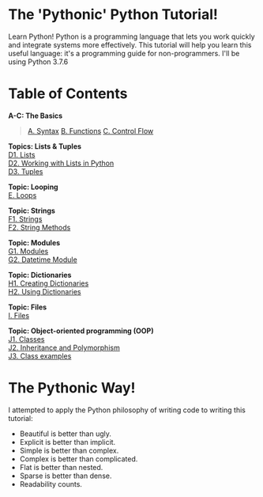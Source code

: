# The 'Pythonic' Python Tutorial!
Learn Python! Python is a programming language that lets you work quickly and integrate systems more effectively.
This tutorial will help you learn this useful language: it's a programming guide for non-programmers. I'll be using Python 3.7.6

# Table of Contents
**A-C: The Basics**
>[A. Syntax](https://github.com/the-machine-preacher/Python-Tutorial/blob/master/A.%20Syntax.ipynb)
>[B. Functions](https://github.com/the-machine-preacher/Python-Tutorial/blob/master/B.%20Functions.ipynb)
>[C. Control Flow](https://github.com/the-machine-preacher/Python-Tutorial/blob/master/C.%20Control%20Flow.ipynb)

**Topics: Lists & Tuples**
<br/>[D1. Lists](https://github.com/the-machine-preacher/Python-Tutorial/blob/master/D1.%20Lists.ipynb)
<br/>[D2. Working with Lists in Python](https://github.com/the-machine-preacher/Python-Tutorial/blob/master/D2.%20Working%20with%20Lists%20in%20Python.ipynb)
<br/>[D3. Tuples](https://github.com/the-machine-preacher/Python-Tutorial/blob/master/D3.%20Tuples.ipynb)

**Topic: Looping**
<br/>[E. Loops](https://github.com/the-machine-preacher/Python-Tutorial/blob/master/E.%20Loops.ipynb)

**Topic: Strings**
<br/>[F1. Strings](https://github.com/the-machine-preacher/Python-Tutorial/blob/master/F1.%20Strings.ipynb)
<br/>[F2. String Methods](https://github.com/the-machine-preacher/Python-Tutorial/blob/master/F2.%20String%20Methods.ipynb)

**Topic: Modules**
<br/>[G1. Modules](https://github.com/the-machine-preacher/Python-Tutorial/blob/master/G1.%20Modules.ipynb)
<br/>[G2. Datetime Module](https://github.com/the-machine-preacher/Python-Tutorial/blob/master/G2.%20Datetime%20Module.ipynb)

**Topic: Dictionaries**
<br/>[H1. Creating Dictionaries](https://github.com/the-machine-preacher/Python-Tutorial/blob/master/H1.%20Creating%20Dictionaries.ipynb)
<br/>[H2. Using Dictionaries](https://github.com/the-machine-preacher/Python-Tutorial/blob/master/H2.%20Using%20Dictionaries.ipynb)

**Topic: Files**
<br/>[I. Files](https://github.com/the-machine-preacher/Python-Tutorial/blob/master/I.%20Files.ipynb)

**Topic: Object-oriented programming (OOP)**
<br/>[J1. Classes](https://github.com/the-machine-preacher/Python-Tutorial/blob/master/J1.%20Classes.ipynb)
<br/>[J2. Inheritance and Polymorphism](https://github.com/the-machine-preacher/Python-Tutorial/blob/master/J2.%20Inheritance%20and%20Polymorphism.ipynb)
<br/>[J3. Class examples](https://github.com/the-machine-preacher/Python-Tutorial/blob/master/J3.%20Class%20examples.ipynb)

# The Pythonic Way!
I attempted to apply the Python philosophy of writing code to writing this tutorial:
- Beautiful is better than ugly.
- Explicit is better than implicit.
- Simple is better than complex.
- Complex is better than complicated.
- Flat is better than nested.
- Sparse is better than dense.
- Readability counts.
